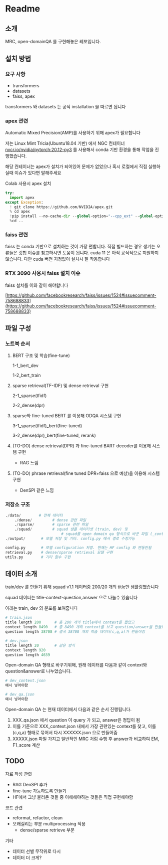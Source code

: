 # Readme

## 소개

MRC, open-domainQA 를 구현해놓은 레포입니다.

## 설치 방법

### 요구 사항

- transformers
- datasets
- faiss, apex

transformers 와 datasets 는 공식 installation 을 따르면 됩니다

### apex 관련 
Automatic Mixed Precision(AMP)를 사용하기 위해 apex가 필요합니다

저는 Linux Mint Tricia(Ubuntu18.04 기반) 에서 NGC 컨테이너 [nvcr.io/nvidia/pytorch:20.12-py3](http://nvcr.io/nvidia/pytorch:20.12-py3) 를 사용해서 conda 기반 환경을 통해 작업을 진행했습니다. 

해당 컨테이너는 apex가 설치가 되어있어 문제가 없었으나 혹시 로컬에서 직접 실행하실때 이슈가 있다면 말해주세요 

Colab 사용시 apex 설치

```python
try:
  import apex
except Exception:
  ! git clone https://github.com/NVIDIA/apex.git
  % cd apex
  !pip install --no-cache-dir --global-option="--cpp_ext" --global-option="--cuda_ext" .
  %cd ..
```

### faiss 관련

faiss 는 conda 기반으로 설치하는 것이 가장 편합니다. 
직접 빌드하는 경우 생기는 오류들은 깃헙 이슈를 참고하시면 도움이 됩니다.
cuda 11 은 아직 공식적으로 지원하지 않습니다. 다만 cuda 버전 지정없이 설치시 잘 작동합니다

### RTX 3090 사용시 faiss 설치 이슈

faiss 설치를 이와 같이 해야합니다

[https://github.com/facebookresearch/faiss/issues/1524#issuecomment-758688833](https://github.com/facebookresearch/faiss/issues/1524#issuecomment-758688833)

## 파일 구성

### 노트북 순서

1. BERT 구조 및 학습(fine-tune)

    1-1_bert_dev

    1-2_bert_train

2. sparse retrieval(TF-IDF) 및 dense retrieval 구현

    2-1_sparse(tfidf)

    2-2_dense(dpr)

3. sparse와 fine-tuned BERT 를 이용해 ODQA 시스템 구현 

    3-1_sparse(tfidf)_bert(fine-tuned)

    3-2_dense(dpr)_bert(fine-tuned, rerank)

4. (TO-DO) dense retrieval(DPR) 과 fine-tuned BART decoder를 이용해 시스템 구현 
    - RAG 느낌
5. (TO-DO) phrase retrieval(fine tuned DPR+faiss 으로 예상)을 이용해 시스템 구현
    - DenSPI 같은 느낌

 

### 저장소 구조

```python
./data/        # 전체 데이터
	./dense/         # dense 관련 파일
	./sparse/        # sparse 관련 파일
	./squad/         # squad 샘플 데이터셋 (train, dev) 및 
                         # squad를 open domain qa 형식으로 바꾼 파일 (_context, _qa)
./output/       # 모델 저장 및 기타. config.py 에서 경로 수정가능 

config.py       # 모델 configuration 저장. 현재는 HF config 와 연동안됨
retrieval.py    # dense/sparse retrieval 모델 구현
utils.py        # 기타 함수 구현
```

## 데이터 소개

train/dev 를 만들기 위해 squad v1.1 데이터중 200/20 개의 title만 샘플링했습니다 

squad 데이터는 title-context-question,answer 으로 나눌수 있습니다 

아래는 train, dev 의 분포를 보여줍니다
```python
# train.json
title length 200      # 총 200 개의 title에서 context를 뽑았고  
context length 8490   # 총 8490 개의 context를 보고 question/answer을 만들었으며
question length 38708 # 결국 38708 개의 학습 데이터(c,q,a)가 만들어짐
```
```python
# dev.json
title length 20       # 같은 방식
context length 920
question length 4639
```

Open-domain QA 형태로 바꾸기위해, 원래 데이터를 다음과 같이 context와 question&answer로 나누었습니다.
```python
# dev_context.json
예시 넣어야함 
```
```python
# dev_qa.json
예시 넣어야함 
```
Open-domain QA 는 현재 데이터에서 다음과 같은 순서 진행됩니다.

1. XXX_qa.json 에서 question 이 query 가 되고, answer은 정답이 됨
2. 이를 기준으로 XXX_context.json 내에서 가장 관련있는 context를 찾고, 이를 (c,q,a) 형태로 묶어서 다시 XXXXXX.json 으로 만들어줌 
3. XXXXX.json 파일 가지고 일반적인 MRC 처럼 수행 후 answer과 비교하여 EM, F1_score 계산

## TODO

자료 작성 관련 
- RAG DenSPI 추가 
- fine-tune 가능하도록 만들기
- HF에서 그냥 불러온 것들 중 이해해야하는 것들은 직접 구현해야함


코드 관련
- reformat, refactor, clean 
- 오래걸리는 부분 multiprocessing 적용 
   - dense/sparse retrieve 부분
   
기타 
- 데이터 선별 무작위로 다시 
- 데이터 더 크게?




 